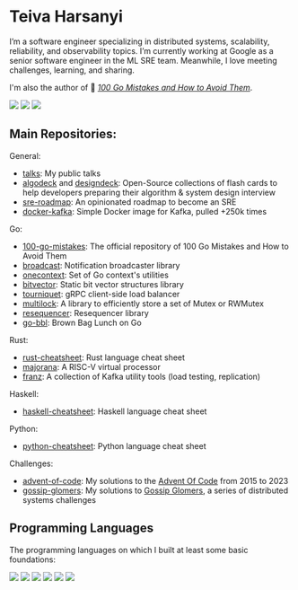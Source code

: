 # Teiva Harsanyi

I’m a software engineer specializing in distributed systems, scalability, reliability, and observability topics. I’m currently working at Google as a senior software engineer in the ML SRE team. Meanwhile, I love meeting challenges, learning, and sharing.

I'm also the author of 📖 _[100 Go Mistakes and How to Avoid Them](https://www.manning.com/books/100-go-mistakes-and-how-to-avoid-them)_.

[![](https://img.shields.io/badge/Website-teivah.io-E17E27?logo=homeadvisor)](http://teivah.io)
[![](https://img.shields.io/badge/Blog-blog.teivah.io-white?logo=medium)](http://blog.teivah.io)
[![](https://img.shields.io/badge/twitter-@teivah-blue?logo=twitter)](https://twitter.com/teivah)

## Main Repositories:

General:
* [talks](https://github.com/teivah/talks): My public talks
* [algodeck](https://github.com/teivah/algodeck) and [designdeck](https://github.com/teivah/designdeck): Open-Source collections of flash cards to help developers preparing their algorithm & system design interview
* [sre-roadmap](https://github.com/teivah/sre-roadmap): An opinionated roadmap to become an SRE
* [docker-kafka](https://github.com/teivah/docker-kafka): Simple Docker image for Kafka, pulled +250k times

Go:
* [100-go-mistakes](https://github.com/teivah/100-go-mistakes): The official repository of 100 Go Mistakes and How to Avoid Them
* [broadcast](https://github.com/teivah/broadcast): Notification broadcaster library
* [onecontext](https://github.com/teivah/onecontext): Set of Go context's utilities
* [bitvector](https://github.com/teivah/bitvector): Static bit vector structures library
* [tourniquet](https://github.com/teivah/tourniquet): gRPC client-side load balancer
* [multilock](https://github.com/teivah/multilock): A library to efficiently store a set of Mutex or RWMutex
* [resequencer](https://github.com/teivah/resequencer): Resequencer library
* [go-bbl](https://github.com/teivah/go-bbl): Brown Bag Lunch on Go

Rust:
* [rust-cheatsheet](https://github.com/teivah/rust-cheatsheet): Rust language cheat sheet
* [majorana](https://github.com/teivah/majorana): A RISC-V virtual processor
* [franz](https://github.com/teivah/franz): A collection of Kafka utility tools (load testing, replication)

Haskell:
* [haskell-cheatsheet](https://github.com/teivah/haskell-cheatsheet): Haskell language cheat sheet

Python:
* [python-cheatsheet](https://github.com/teivah/python-cheatsheet): Python language cheat sheet

Challenges:
* [advent-of-code](https://github.com/teivah/advent-of-code): My solutions to the [Advent Of Code](https://adventofcode.com/) from 2015 to 2023
* [gossip-glomers](https://github.com/teivah/gossip-glomers): My solutions to [Gossip Glomers](https://fly.io/dist-sys/), a series of distributed systems challenges

## Programming Languages

The programming languages on which I built at least some basic foundations:

![](https://img.shields.io/badge/Java-4D66A9?logo=jameson)
![](https://img.shields.io/badge/Scala-DF3A2A?logo=scala)
![](https://img.shields.io/badge/Go-007D9C?logo=go)
![](https://img.shields.io/badge/Rust-F75208?logo=rust)
![](https://img.shields.io/badge/Python-FFCD3A?logo=python)
![](https://img.shields.io/badge/Haskell-5e5086?logo=haskell)
